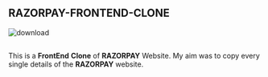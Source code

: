 
## RAZORPAY-FRONTEND-CLONE

![download](https://github.com/GXNDHI/RAZORPAY-FRONTEND-CLONE/assets/92109865/317f0808-a771-4869-855c-abbef61c5dfc)
##


This is a **FrontEnd** **Clone** of **RAZORPAY** Website. My aim was to copy every single details of the **RAZORPAY** website.
